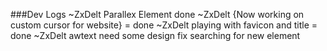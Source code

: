 ###Dev Logs ~ZxDelt
Parallex Element done ~ZxDelt
{Now working on custom cursor for website} = done ~ZxDelt
playing with favicon and title = done ~ZxDelt
awtext need some design fix
searching for new element
